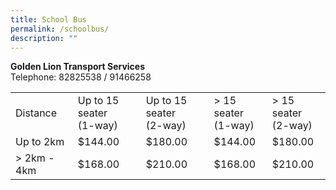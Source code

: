 ```yaml
---
title: School Bus
permalink: /schoolbus/
description: ""
---
```

<b>Golden Lion Transport Services</b>
<br>
Telephone: 82825538 / 91466258

<table style="border-collapse:collapse;border-spacing:0" class="tg"><tbody><tr><td style="border-color:#000000;solid;border-width:1px;">         Distance</td>
		<td style="border-color:#000000;solid;border-width:1px;">Up to 15 seater<br>(1-way)</td>
	<td style="border-color:#000000;solid;border-width:1px;">Up to 15 seater<br>(2-way)</td>
	<td style="border-color:#000000;solid;border-width:1px;">&gt; 15 seater<br>(1-way)</td>
		<td style="border-color:#000000;solid;border-width:1px;">&gt; 15 seater<br> (2-way)</td>
	</tr>
<tr><td style="border-color:#000000;solid;border-width:1px;">Up to 2km</td>
	<td style="border-color:#000000;solid;border-width:1px;">$144.00</td>
	<td style="border-color:#000000;solid;border-width:1px;">$180.00</td>
		<td style="border-color:#000000;solid;border-width:1px;">$144.00</td>
			<td style="border-color:#000000;solid;border-width:1px;">$180.00</td>
	</tr>
<tr><td style="border-color:#000000;solid;border-width:1px;">&gt; 2km - 4km</td>
	<td style="border-color:#000000;solid;border-width:1px;">$168.00</td>
	<td style="border-color:#000000;solid;border-width:1px;">$210.00</td>
		<td style="border-color:#000000;solid;border-width:1px;">$168.00</td>
			<td style="border-color:#000000;solid;border-width:1px;">$210.00</td>
	</tr>
	</tbody>
	</table>